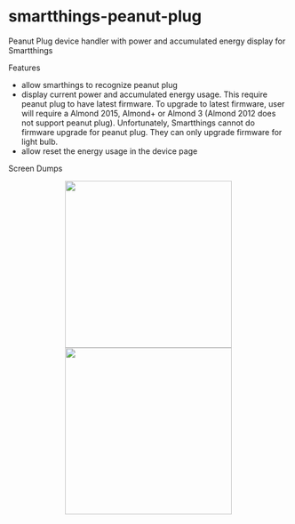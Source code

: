 # smartthings-peanut-plug
Peanut Plug device handler with power and accumulated energy display for Smartthings

Features
- allow smarthings to recognize peanut plug
- display current power and accumulated energy usage. This require peanut plug to have latest firmware. To upgrade to latest firmware, user will require a Almond 2015, Almond+ or Almond 3 (Almond 2012 does not support peanut plug). Unfortunately, Smartthings cannot do firmware upgrade for peanut plug. They can only upgrade firmware for light bulb.
- allow reset the energy usage in the device page

Screen Dumps

<p align="center">
  <img src = "https://github.com/pakmanwg/smartthings-peanut-plug/blob/master/IMG_1908.PNG" width=300 hspace=50/>
  <img src = "https://github.com/pakmanwg/smartthings-peanut-plug/blob/master/IMG_1914.PNG" width=300/>
</p>
